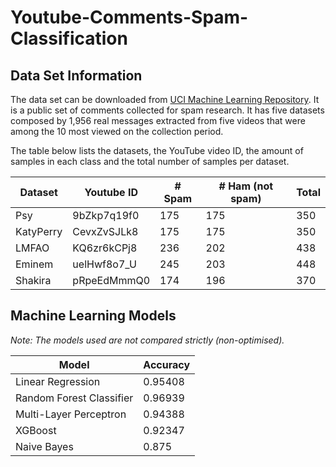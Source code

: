 # Youtube-Comments-Spam-Classification

## Data Set Information

The data set can be downloaded from [UCI Machine Learning Repository](https://archive.ics.uci.edu/ml/datasets/YouTube+Spam+Collection).
It is a public set of comments collected for spam research. It has five datasets composed by 1,956 real messages extracted from five videos that were among the 10 most viewed on the collection period.

The table below lists the datasets, the YouTube video ID, the amount of samples in each class and the total number of samples per dataset.

| Dataset | Youtube ID | # Spam | # Ham (not spam) | Total |
| --- | --- | --- | --- | --- |
| Psy | 9bZkp7q19f0 | 175 | 175 | 350 |
| KatyPerry | CevxZvSJLk8 | 175 | 175 | 350 |
| LMFAO | KQ6zr6kCPj8 | 236 | 202 | 438 |
| Eminem | uelHwf8o7_U | 245 | 203 | 448 |
| Shakira | pRpeEdMmmQ0 | 174 | 196 | 370 |

## Machine Learning Models

*Note: The models used are not compared strictly (non-optimised).*


| Model | Accuracy |
| --- | --- |
| Linear Regression | 0.95408 |
| Random Forest Classifier | 0.96939 |
| Multi-Layer Perceptron | 0.94388 |
| XGBoost | 0.92347 |
| Naive Bayes | 0.875 |
